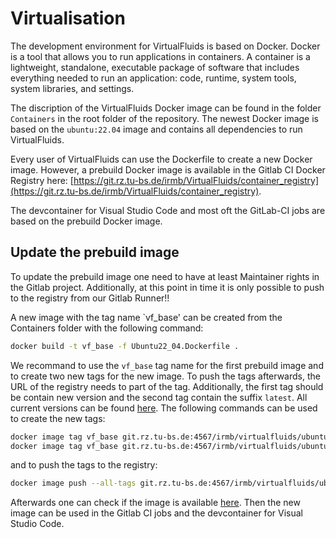 <!-- SPDX-License-Identifier: GPL-3.0-or-later -->
<!-- SPDX-FileCopyrightText: Copyright © VirtualFluids Project contributors, see AUTHORS.md in root folder -->

# Virtualisation

The development environment for VirtualFluids is based on Docker. Docker is a tool that allows you to run applications in containers. A container is a lightweight, standalone, executable package of software that includes everything needed to run an application: code, runtime, system tools, system libraries, and settings.

The discription of the VirtualFluids Docker image can be found in the folder `Containers` in the root folder of the repository. The newest Docker image is based on the `ubuntu:22.04` image and contains all dependencies to run VirtualFluids. 

Every user of VirtualFluids can use the Dockerfile to create a new Docker image. However, a prebuild Docker image is available in the Gitlab CI Docker Registry here: [https://git.rz.tu-bs.de/irmb/VirtualFluids/container_registry](https://git.rz.tu-bs.de/irmb/VirtualFluids/container_registry).

The devcontainer for Visual Studio Code and most oft the GitLab-CI jobs are based on the prebuild Docker image.

## Update the prebuild image
To update the prebuild image one need to have at least Maintainer rights in the Gitlab project. Additionally, at this point in time it is only possible to push to the registry from our Gitlab Runner!!

A new image with the tag name `vf_base' can be created from the Containers folder with the following command:
```bash
docker build -t vf_base -f Ubuntu22_04.Dockerfile .
```

We recommand to use the `vf_base` tag name for the first prebuild image and to create two new tags for the new image. To push the tags afterwards, the URL of the registry needs to part of the tag. Additionally, the first tag should be contain new version and the second tag contain the suffix `latest`. All current versions can be found [here](https://git.rz.tu-bs.de/irmb/VirtualFluids/container_registry/116). The following commands can be used to create the new tags:
```bash
docker image tag vf_base git.rz.tu-bs.de:4567/irmb/virtualfluids/ubuntu22_04:latest
docker image tag vf_base git.rz.tu-bs.de:4567/irmb/virtualfluids/ubuntu22_04:1.3
```

and to push the tags to the registry:
```bash
docker image push --all-tags git.rz.tu-bs.de:4567/irmb/virtualfluids/ubuntu22_04
```

Afterwards one can check if the image is available [here](https://git.rz.tu-bs.de/irmb/VirtualFluids/container_registry/116).
Then the new image can be used in the Gitlab CI jobs and the devcontainer for Visual Studio Code.

